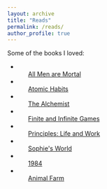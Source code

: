 ```yaml
---
layout: archive
title: "Reads"
permalink: /reads/
author_profile: true
---
```


Some of the books I loved:


- <ul><a href="{{ site.baseurl }}/reads/all_men_are_mortal">All Men are Mortal</a></ul>
- <ul><a href="{{ site.baseurl }}/reads/atomic_habits">Atomic Habits</a></ul>
- <ul><a href="{{ site.baseurl }}/reads/the_alchemist">The Alchemist</a></ul>
- <ul><a href="{{ site.baseurl }}/reads/finite_and_infinite_games">Finite and Infinite Games</a></ul>
- <ul><a href="{{ site.baseurl }}/reads/principles_life_and_work">Principles: Life and Work</a></ul>
- <ul><a href="{{ site.baseurl }}/reads/sophies_world">Sophie's World</a></ul>
- <ul><a href="{{ site.baseurl }}/reads/1984">1984</a></ul>
- <ul><a href="{{ site.baseurl }}/reads/animal_farm">Animal Farm</a></ul>
